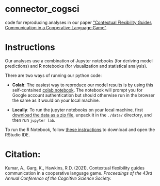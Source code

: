 # connector_cogsci
code for reproducing analyses in our paper ["Contextual Flexibility Guides Communication in a Cooperative Language Game"](https://rxdhawkins.files.wordpress.com/2021/05/cogsci21a-sub1142-cam-i9.pdf)

# Instructions

Our analyses use a combination of Jupyter notebooks (for deriving model predictions) and R notebooks (for visualization and statistical analysis).

There are two ways of running our python code:

* **Colab**: The easiest way to reproduce our model results is by using this self-contained [colab notebook](https://colab.research.google.com/drive/1-golo6imFfE01Uv9qw7ArORyzCNDHAT8#scrollTo=GsOHknjeXUoo). The notebook will prompt you for Google account authentication but should otherwise run in the browser the same as it would on your local machine.

* **Locally**: To run the jupyter notebooks on your local machine, first [download the data as a zip file](https://drive.google.com/file/d/12xJxgIp2IqMA3xB5iBAYurV8gO11V54Y/view?usp=sharing), unpack it in the `./data/` directory, and then run `jupyter lab`.

To run the R Notebook, follow [these instructions](https://www.rstudio.com/products/rstudio/download/) to download and open the RStudio IDE.

# Citation:

Kumar, A., Garg, K., Hawkins, R.D. (2021). Contextual flexibility guides communication in a cooperative language game. *Proceedings of the 43rd Annual Conference of the Cognitive Science Society.*

